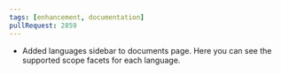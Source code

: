 ```yaml
---
tags: [enhancement, documentation]
pullRequest: 2859
---
```


- Added languages sidebar to documents page. Here you can see the supported scope facets for each language.
